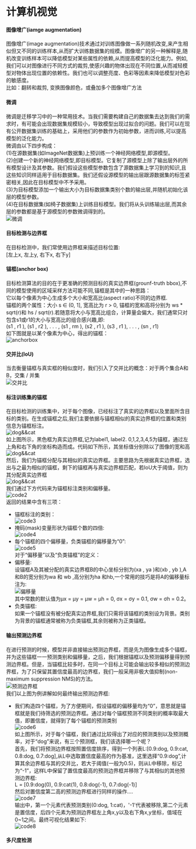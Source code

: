 计算机视觉
=========
#### 图像增广(iamge augmentation)

图像增广(image augmentation)技术通过对训练图像做一系列随机改变,来产生相似但又不同的训练样本,从而扩大训练数据集的规模。图像增广的另一种解释是,随机改变训练样本可以降低模型对某些属性的依赖,从而提高模型的泛化能力。例如,我们可以对图像进行不同方式的裁剪,使感兴趣的物体出现在不同位置,从而减轻模型对物体出现位置的依赖性。我们也可以调整亮度、色彩等因素来降低模型对色彩的敏感度。<br>
比如：翻转和裁剪, 变换图像颜色，或叠加多个图像增广方法<br>

#### 微调
微调是迁移学习中的一种常用技术。当我们需要构建自己的数据集去达到我们的需求时，有可能会出现数据集规模较小，导致模型出现过拟合的问题。我们可以在现有公开数据集训练的基础上，采用他们的参数作为初始参数，进而训练,可以提高模型的泛化能力。<br>
微调由以下四步构成：<br>
(1)在源数据集(如ImageNet数据集)上预训练一个神经网络模型,即源模型。<br>
(2)创建一个新的神经网络模型,即目标模型。它复制了源模型上除了输出层外的所有模型设计及其参数。我们假设这些模型参数包含了源数据集上学习到的知识,且这些知识同样适用于目标数据集。我们还假设源模型的输出层跟源数据集的标签紧密相关,因此在目标模型中不予采用。<br>
(3)为目标模型添加一个输出大小为目标数据集类别个数的输出层,并随机初始化该层的模型参数。<br>
(4)在目标数据集(如椅子数据集)上训练目标模型。我们将从头训练输出层,而其余层的参数都是基于源模型的参数微调得到的。<br>
![微调](https://github.com/MA-JIE/pytorch-deep-learning/blob/master/%E8%AE%A1%E7%AE%97%E6%9C%BA%E8%A7%86%E8%A7%89%E5%9F%BA%E7%A1%80/img/tune.png)
#### 目标检测与边界框
在目标检测中，我们常使用边界框来描述目标位置:<br>
[左上x, 左上y, 右下x, 右下y]<br>

#### 锚框(anchor box)
目标检测算法的目的在于更准确的预测目标的真实边界框(grounf-truth bbox),不同的模型使用的区域采样方法可能不同,锚框是其中的一种思路：<br>
它以每个像素为中心生成多个大小和宽高比(aspect ratio)不同的边界框. <br>
锚框的两个属性：大小 s ∈ (0, 1], 宽高比为 r > 0, 锚框的宽和高将分别为 ws * sqrt(r)和 hs / sqrt(r).若随意将大小与宽高比组合，计算量会偏大，我们通常只对包含s1或r1的大小与宽高比的组合感兴趣,即:<br>
(s1 , r1 ), (s1 , r2 ), . . . , (s1 , rm ), (s2 , r1 ), (s3 , r1 ), . . . , (sn , r1) <br>
如下图就是以某个像素为中心，得出的锚框：<br>
![anchorbox](https://github.com/MA-JIE/pytorch-deep-learning/blob/master/%E8%AE%A1%E7%AE%97%E6%9C%BA%E8%A7%86%E8%A7%89%E5%9F%BA%E7%A1%80/img/anchorbox.png) <br>
#### 交并比(IoU)
当去衡量锚框与真实框的相似度时，我们引入了交并比的概念：对于两个集合A和B，交集 / 并集<br>
![交并比](https://github.com/MA-JIE/pytorch-deep-learning/blob/master/%E8%AE%A1%E7%AE%97%E6%9C%BA%E8%A7%86%E8%A7%89%E5%9F%BA%E7%A1%80/img/IoU.png)
#### 标注训练集的锚框
在目标检测的训练集中，对于每个图像，已经标注了真实的边界框以及里面所含目标的类别。在生成锚框之后,我们主要依据与锚框相似的真实边界框的位置和类别信息为锚框标注。<br>
![dog&&cat](https://github.com/MA-JIE/pytorch-deep-learning/blob/master/%E8%AE%A1%E7%AE%97%E6%9C%BA%E8%A7%86%E8%A7%89%E5%9F%BA%E7%A1%80/img/dog_cat.png)<br>
如上图所示，黑色框为真实边界框,记为label1, label2. 0,1,2,3,4,5为锚框，通过左上角和右下角的坐标构造而成。代码如下所示，其坐标值分别除以了图像的宽和高<br>
![dog&&cat](https://github.com/MA-JIE/pytorch-deep-learning/blob/master/%E8%AE%A1%E7%AE%97%E6%9C%BA%E8%A7%86%E8%A7%89%E5%9F%BA%E7%A1%80/img/code1.png)<br>
然后，我们为锚框分配与其相似的真实边界框。主要思路为先根据真实边界框，选出与之最为相似的锚框，剩下的锚框再与真实边界框匹配，若IoU大于阈值，则为其分配真实边界框<br>
![dog&&cat](https://github.com/MA-JIE/pytorch-deep-learning/blob/master/%E8%AE%A1%E7%AE%97%E6%9C%BA%E8%A7%86%E8%A7%89%E5%9F%BA%E7%A1%80/img/anchor_label.png)<br>
我们通过下方代码来为锚框标注类别和偏移量。<br>
![code2](https://github.com/MA-JIE/pytorch-deep-learning/blob/master/%E8%AE%A1%E7%AE%97%E6%9C%BA%E8%A7%86%E8%A7%89%E5%9F%BA%E7%A1%80/img/code2.png)<br>
返回的结果中含有三项：<br>
* 锚框标注的类别：<br>
![code3](https://github.com/MA-JIE/pytorch-deep-learning/blob/master/%E8%AE%A1%E7%AE%97%E6%9C%BA%E8%A7%86%E8%A7%89%E5%9F%BA%E7%A1%80/img/code3.png)<br>
* 掩码(mask)变量形状为锚框个数的四倍:<br>
![code4](https://github.com/MA-JIE/pytorch-deep-learning/blob/master/%E8%AE%A1%E7%AE%97%E6%9C%BA%E8%A7%86%E8%A7%89%E5%9F%BA%E7%A1%80/img/code4.png)<br>
* 每个锚框的四个偏移量，负类锚框的偏移量为“0”:<br>
![code5](https://github.com/MA-JIE/pytorch-deep-learning/blob/master/%E8%AE%A1%E7%AE%97%E6%9C%BA%E8%A7%86%E8%A7%89%E5%9F%BA%E7%A1%80/img/code5.png)<br>
对于“偏移量”以及“负类锚框”的定义：
* 偏移量: <br>
设锚框A及其被分配的真实边界框B的中心坐标分别为(xa , ya )和(xb , yb ),A和B的宽分别为wa 和 wb ,高分别为ha 和hb,一个常用的技巧是将A的偏移量标注为:<br>
![偏移量](https://github.com/MA-JIE/pytorch-deep-learning/blob/master/%E8%AE%A1%E7%AE%97%E6%9C%BA%E8%A7%86%E8%A7%89%E5%9F%BA%E7%A1%80/img/offset.png)<br>
其中常数的默认值为μx = μy = μw = μh = 0, σx = σy = 0.1, σw = σh = 0.2。<br>
* 负类锚框: <br>
如果一个锚框没有被分配真实边界框,我们只需将该锚框的类别设为背景。类别为背景的锚框通常被称为负类锚框,其余则被称为正类锚框。<br>

#### 输出预测边界框
在进行预测的时候，模型并非直接输出预测边界框，而是先为图像生成多个锚框，并为这些锚框一一预测类别和偏移量，之后，我们根据锚框以及预测偏移量得到预测边界框。但是，当锚框比较多时，在同一个目标上可能会输出较多相似的预测边界框，为了只保留其置信度最高的边界框，我们一般采用非极大值抑制(non-maximum suppression NMS)的方法。<br>
![预测边界框](https://github.com/MA-JIE/pytorch-deep-learning/blob/master/%E8%AE%A1%E7%AE%97%E6%9C%BA%E8%A7%86%E8%A7%89%E5%9F%BA%E7%A1%80/img/prediction.png)<br>
我们以上图为例讲解如何最终输出预测边界框:<br>
* 我们构造四个锚框，为了方便期间，假设锚框的偏移量均为“0”，意思就是锚框就是我们待筛选的预测边界框。通过对每个锚框预测不同类别的概率取最大值，即置信度，就得到了每个锚框的预测类别<br>
![code6](https://github.com/MA-JIE/pytorch-deep-learning/blob/master/%E8%AE%A1%E7%AE%97%E6%9C%BA%E8%A7%86%E8%A7%89%E5%9F%BA%E7%A1%80/img/code6.png)<br>
如上图所示，对于每个锚框，我们通过比较得出了对应的预测类别以及预测概率，对于“dog”来说，有三个预测框，我们该选择哪一个呢？<br>
首先，我们将预测边界框按照置信度排序，得到一个列表L:[0.9:dog, 0.9:cat, 0.8:dog, 0.7:dog],从L中选取置信度最高的作为基准，这里选择“0.9:dog”,计算其余边界框与其的交并比，若大于阈值(一般为0.5)，则从L中移除，标记为“-1”，这样L中保留了置信度最高的预测边界框并移除了与其相似的其他预测边界框:<br>
L = [0.9:dog(0), 0.9:cat(1), 0.8:dog(-1), 0.7:dog(-1)]<br>
然后对置信度第二高的预测边界框进行同样的操作....<br>
![code7](https://github.com/MA-JIE/pytorch-deep-learning/blob/master/%E8%AE%A1%E7%AE%97%E6%9C%BA%E8%A7%86%E8%A7%89%E5%9F%BA%E7%A1%80/img/code7.png)<br>
输出中，第一个元素代表预测类别(0:dog, 1:cat)，'-1'代表被移除,第二个元素是置信度，后四个元素为预测边界框左上角x,y以及右下角x,y坐标，值域在0~1之间。最终可视化结果如下:<br>
![code8](https://github.com/MA-JIE/pytorch-deep-learning/blob/master/%E8%AE%A1%E7%AE%97%E6%9C%BA%E8%A7%86%E8%A7%89%E5%9F%BA%E7%A1%80/img/code8.png)<br>

#### 多尺度检测





